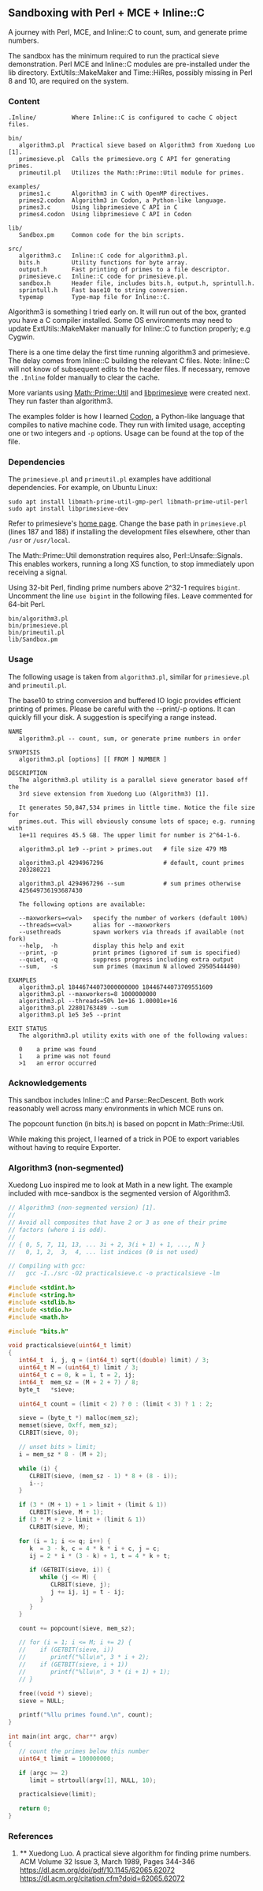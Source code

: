 ## Sandboxing with Perl + MCE + Inline::C

A journey with Perl, MCE, and Inline::C to count, sum, and generate prime numbers.

The sandbox has the minimum required to run the practical sieve demonstration.
Perl MCE and Inline::C modules are pre-installed under the lib directory.
ExtUtils::MakeMaker and Time::HiRes, possibly missing in Perl 8 and 10,
are required on the system.

### Content

    .Inline/          Where Inline::C is configured to cache C object files.

    bin/
       algorithm3.pl  Practical sieve based on Algorithm3 from Xuedong Luo [1].
       primesieve.pl  Calls the primesieve.org C API for generating primes.
       primeutil.pl   Utilizes the Math::Prime::Util module for primes.

    examples/
       primes1.c      Algorithm3 in C with OpenMP directives.
       primes2.codon  Algorithm3 in Codon, a Python-like language.
       primes3.c      Using libprimesieve C API in C
       primes4.codon  Using libprimesieve C API in Codon

    lib/
       Sandbox.pm     Common code for the bin scripts.

    src/
       algorithm3.c   Inline::C code for algorithm3.pl.
       bits.h         Utility functions for byte array.
       output.h       Fast printing of primes to a file descriptor.
       primesieve.c   Inline::C code for primesieve.pl.
       sandbox.h      Header file, includes bits.h, output.h, sprintull.h.
       sprintull.h    Fast base10 to string conversion.
       typemap        Type-map file for Inline::C.

Algorithm3 is something I tried early on. It will run out of the box, granted
you have a C compiler installed. Some OS environments may need to update
ExtUtils::MakeMaker manually for Inline::C to function properly; e.g Cygwin.

There is a one time delay the first time running algorithm3 and primesieve.
The delay comes from Inline::C building the relevant C files. Note: Inline::C
will not know of subsequent edits to the header files. If necessary, remove the
`.Inline` folder manually to clear the cache.

More variants using [Math::Prime::Util](https://metacpan.org/pod/Math::Prime::Util)
and [libprimesieve](https://github.com/kimwalisch/primesieve) were created next.
They run faster than algorithm3.

The examples folder is how I learned [Codon](https://github.com/exaloop/codon),
a Python-like language that compiles to native machine code. They run with
limited usage, accepting one or two integers and `-p` options. Usage can be
found at the top of the file.

### Dependencies

The `primesieve.pl` and `primeutil.pl` examples have additional dependencies.
For example, on Ubuntu Linux:

    sudo apt install libmath-prime-util-gmp-perl libmath-prime-util-perl
    sudo apt install libprimesieve-dev

Refer to primesieve's [home page](https://github.com/kimwalisch/primesieve).
Change the base path in `primesieve.pl` (lines 187 and 188) if installing
the development files elsewhere, other than `/usr` or `/usr/local`.

The Math::Prime::Util demonstration requires also, Perl::Unsafe::Signals.
This enables workers, running a long XS function, to stop immediately
upon receiving a signal.

Using 32-bit Perl, finding prime numbers above 2^32-1 requires `bigint`.
Uncomment the line `use bigint` in the following files. Leave commented
for 64-bit Perl.

    bin/algorithm3.pl
    bin/primesieve.pl
    bin/primeutil.pl
    lib/Sandbox.pm

### Usage

The following usage is taken from `algorithm3.pl`, similar for `primesieve.pl`
and `primeutil.pl`.

The base10 to string conversion and buffered IO logic provides efficient
printing of primes. Please be careful with the --print/-p options. It can
quickly fill your disk. A suggestion is specifying a range instead.

    NAME
       algorithm3.pl -- count, sum, or generate prime numbers in order

    SYNOPISIS
       algorithm3.pl [options] [[ FROM ] NUMBER ]

    DESCRIPTION
       The algorithm3.pl utility is a parallel sieve generator based off the
       3rd sieve extension from Xuedong Luo (Algorithm3) [1].

       It generates 50,847,534 primes in little time. Notice the file size for
       primes.out. This will obviously consume lots of space; e.g. running with
       1e+11 requires 45.5 GB. The upper limit for number is 2^64-1-6.

       algorithm3.pl 1e9 --print > primes.out   # file size 479 MB

       algorithm3.pl 4294967296                 # default, count primes
       203280221

       algorithm3.pl 4294967296 --sum           # sum primes otherwise
       425649736193687430

       The following options are available:

       --maxworkers=<val>   specify the number of workers (default 100%)
       --threads=<val>      alias for --maxworkers
       --usethreads         spawn workers via threads if available (not fork)
       --help,  -h          display this help and exit
       --print, -p          print primes (ignored if sum is specified)
       --quiet, -q          suppress progress including extra output
       --sum,   -s          sum primes (maximum N allowed 29505444490)

    EXAMPLES
       algorithm3.pl 18446744073000000000 18446744073709551609
       algorithm3.pl --maxworkers=8 1000000000
       algorithm3.pl --threads=50% 1e+16 1.00001e+16
       algorithm3.pl 22801763489 --sum
       algorithm3.pl 1e5 3e5 --print

    EXIT STATUS
       The algorithm3.pl utility exits with one of the following values:

       0    a prime was found
       1    a prime was not found
       >1   an error occurred

### Acknowledgements

This sandbox includes Inline::C and Parse::RecDescent. Both work reasonably
well across many environments in which MCE runs on.

The popcount function (in bits.h) is based on popcnt in Math::Prime::Util.

While making this project, I learned of a trick in POE to export variables
without having to require Exporter.

### Algorithm3 (non-segmented)

Xuedong Luo inspired me to look at Math in a new light. The example included
with mce-sandbox is the segmented version of Algorithm3.

```C
// Algorithm3 (non-segmented version) [1].
//
// Avoid all composites that have 2 or 3 as one of their prime
// factors (where i is odd).
//
// { 0, 5, 7, 11, 13, ... 3i + 2, 3(i + 1) + 1, ..., N }
//   0, 1, 2,  3,  4, ... list indices (0 is not used)

// Compiling with gcc:
//   gcc -I../src -O2 practicalsieve.c -o practicalsieve -lm

#include <stdint.h>
#include <string.h>
#include <stdlib.h>
#include <stdio.h>
#include <math.h>

#include "bits.h"

void practicalsieve(uint64_t limit)
{
   int64_t  i, j, q = (int64_t) sqrt((double) limit) / 3;
   uint64_t M = (uint64_t) limit / 3;
   uint64_t c = 0, k = 1, t = 2, ij;
   int64_t  mem_sz = (M + 2 + 7) / 8;
   byte_t   *sieve;

   uint64_t count = (limit < 2) ? 0 : (limit < 3) ? 1 : 2;

   sieve = (byte_t *) malloc(mem_sz);
   memset(sieve, 0xff, mem_sz);
   CLRBIT(sieve, 0);

   // unset bits > limit;
   i = mem_sz * 8 - (M + 2);

   while (i) {
      CLRBIT(sieve, (mem_sz - 1) * 8 + (8 - i));
      i--;
   }

   if (3 * (M + 1) + 1 > limit + (limit & 1))
      CLRBIT(sieve, M + 1);
   if (3 * M + 2 > limit + (limit & 1))
      CLRBIT(sieve, M);

   for (i = 1; i <= q; i++) {
      k  = 3 - k, c = 4 * k * i + c, j = c;
      ij = 2 * i * (3 - k) + 1, t = 4 * k + t;

      if (GETBIT(sieve, i)) {
         while (j <= M) {
            CLRBIT(sieve, j);
            j += ij, ij = t - ij;
         }
      }
   }

   count += popcount(sieve, mem_sz);

   // for (i = 1; i <= M; i += 2) {
   //    if (GETBIT(sieve, i))
   //       printf("%llu\n", 3 * i + 2);
   //    if (GETBIT(sieve, i + 1))
   //       printf("%llu\n", 3 * (i + 1) + 1);
   // }

   free((void *) sieve);
   sieve = NULL;

   printf("%llu primes found.\n", count);
}

int main(int argc, char** argv)
{
   // count the primes below this number
   uint64_t limit = 100000000;

   if (argc >= 2)
      limit = strtoull(argv[1], NULL, 10);

   practicalsieve(limit);

   return 0;
}
```

### References

1. ** Xuedong Luo.
   A practical sieve algorithm for finding prime numbers.
   ACM Volume 32 Issue 3, March 1989, Pages 344-346
   https://dl.acm.org/doi/pdf/10.1145/62065.62072
   https://dl.acm.org/citation.cfm?doid=62065.62072

